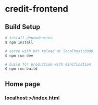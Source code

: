 # credit-frontend


## Build Setup

``` bash
# install dependencies
$ npm install

# serve with hot reload at localhost:8080
$ npm run dev

# build for production with minification
$ npm run build

```

## Home page 

### localhost:<port>>/index.html
